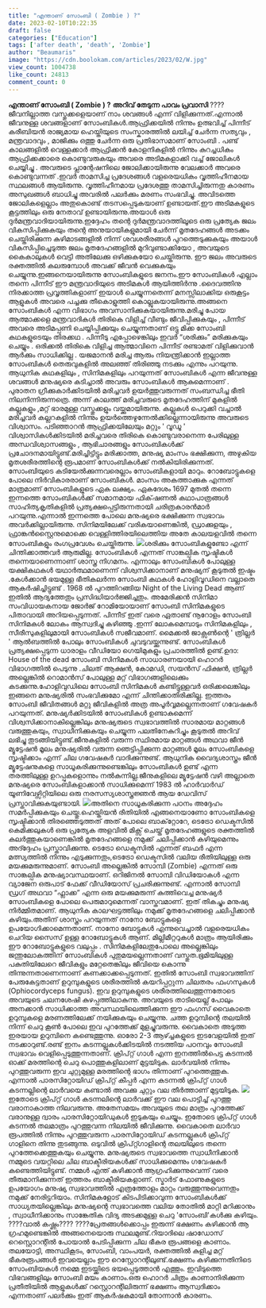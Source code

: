 ```yaml
---
title: "എന്താണ് സോംബി ( Zombie ) ?"
date: 2023-02-10T10:22:35
draft: false
categories: ["Education"]
tags: ['after death', 'death', 'Zombie']
author: "Beaumaris"
image: "https://cdn.boolokam.com/articles/2023/02/W.jpg"
view_count: 1004738
like_count: 24813
comment_count: 0
---
```


**എന്താണ് സോംബി ( Zombie ) ?** **അറിവ് തേടുന്ന പാവം പ്രവാസി** ????ജീവനില്ലാത്ത വസ്തുക്കളെയാണ് നാം ശവങ്ങൾ എന്ന് വിളിക്കുന്നത്.എന്നാൽ ജീവനുള്ള ശവങ്ങളാണ് സോംബികൾ.ആഫ്രിക്കയിൽ നിന്നും ഉത്ഭവിച്ച് പിന്നീട് കരീബിയൻ രാജ്യമായ ഹെയ്തിയുടെ സംസ്കാരത്തിൽ ലയിച്ച് ചേർന്ന സത്യവും , മന്ത്രവാദവും , മാജിക്കും ഒത്തു ചേർന്ന ഒരു പ്രതിഭാസമാണ് സോംബി . പണ്ട് കാലങ്ങളിൽ വെള്ളക്കാർ ആഫ്രിക്കൻ കോളനികളിൽ നിന്നും കുറച്ചധികം ആഫ്രിക്കക്കാരെ കൊണ്ടുവരുകയും അവരെ അടിമകളാക്കി വച്ച് ജോലികൾ ചെയ്യിച്ചു . അവരുടെ പ്ലാന്റേഷനിലെ ജോലിക്കായിരുന്നു വേലക്കാർ അവരെ കൊണ്ടുവന്നത് .ഇവർ താമസിച്ച പ്രദേശങ്ങൾ വളരെയധികം വൃത്തിഹീനമായ സ്ഥലങ്ങൾ ആയിരുന്നു. വൃത്തിഹീനമായ പ്രദേശത്തു താമസിച്ചിരുന്നതു കാരണം അസുഖങ്ങൾ ബാധിച്ചു അവരിൽ പലർക്കും മരണം സംഭവിച്ചു. അവിടത്തെ ജോലികളെല്ലാം അതുകൊണ്ട് തടസപ്പെടുകയാണ് ഉണ്ടായത്.ഈ അടിമകളുടെ കൂട്ടത്തിലും ഒരു നേതാവ് ഉണ്ടായിരുന്നു.അയാൾ ഒരു ദുർമന്ത്രവാദിയായിരുന്നു.ഇദ്ദേഹം തന്റെ ദുർമന്ത്രവാദത്തിലൂടെ ഒരു പ്രത്യേക ജലം വികസിപ്പിക്കുകയും തന്റെ അനുയായികളുമായി ചേർന്ന് മൃതദേഹങ്ങൾ അടക്കം ചെയ്തിരിക്കുന്ന കുഴിമാടങ്ങളിൽ നിന്ന് ശവശരീരങ്ങൾ പുറത്തെടുക്കുകയും അയാൾ വികസിപ്പിച്ചെടുത്ത ജലം മൃതദേഹങ്ങളിൽ മുറിവുണ്ടാക്കിയോ , അവയുടെ കൈകാലുകൾ വെട്ടി അതിലേക്കു ഒഴിക്കുകയോ ചെയ്തിരുന്നു. ഈ ജലം അവരുടെ രക്തത്തിൽ കലരുമ്പോൾ അവക്ക് ജീവൻ വെക്കുകയും ചെയ്യുന്നു.ഇങ്ങനെയായിരുന്നു സോംബികളുടെ ജനനം.ഈ സോംബികൾ എല്ലാം തന്നെ പിന്നീട് ഈ മന്ത്രവാദിയുടെ അടിമകൾ ആയിത്തിർന്നു .ദൈവത്തിനു നിരക്കാത്ത പ്രവൃത്തികളാണ് ഇയാൾ ചെയ്യുന്നതെന്ന് മനസ്സിലാക്കിയ ഒരുകൂട്ടം ആളുകൾ അവരെ പച്ചക്കു തീകൊളുത്തി കൊല്ലുകയായിരുന്നു.അങ്ങനെ സോംബികൾ എന്ന വിഭാഗം അവസാനിക്കുകയായിരുന്നു.മരിച്ചു പോയ ആത്മാക്കളെ മന്ത്രവാദികൾ തിരികെ വിളിച്ച് വീണ്ടും ജീവിപ്പിക്കുകയും , പിന്നീട് അവരെ അടിമപ്പണി ചെയ്യിപ്പിക്കുയും ചെയ്യുന്നതാണ് ഒട്ടു മിക്ക സോംബി കഥകളുടെയും തിരക്കഥ . പിന്നീടു എപ്പോഴെങ്കിലും ഇവർ “ശരിക്കും” മരിക്കുകയും ചെയ്യും . ഒരിക്കൽ തിരികെ വിളിച്ച ആത്മാവിനെ പിന്നീട് രണ്ടാമത് വിളിക്കുവാൻ ആർക്കും സാധിക്കില്ല . യജമാനൻ മരിച്ച ആരും നിയന്ത്രിക്കാൻ ഇല്ലാത്ത സോംബികൾ തെരുവുകളിൽ അലഞ്ഞ് തിരിഞ്ഞു നടക്കും എന്നും പറയുന്നു. ആധുനിക കഥകളിലും , സിനിമകളിലും പറയുന്നത് സോംബികൾ എന്ന ജീവനുള്ള ശവങ്ങൾ മനുഷ്യരെ കടിച്ചാൽ അവരും സോംബികൾ ആകുമെന്നാണ് . പുരാതന ഗ്രീക്കുകാർക്കിടയിൽ മരിച്ചവർ ഉയർത്തുവരുന്നത് സംബന്ധിച്ച ഭീതി നിലനിന്നിരുന്നത്രെ. അന്ന് കാലത്ത് മരിച്ചവരുടെ മൃതദേഹത്തിന് മുകളിൽ കല്ലുകളും ,മറ്റ് ഭാരമുള്ള വസ്തുക്കളും വയ്ക്കുമായിരുന്നു. കല്ലുകൾ പെറുക്കി വച്ചാൽ മരിച്ചവർ കല്ലറകളിൽ നിന്നും ഉയർത്തെഴുന്നേൽക്കില്ലെന്നായിരുന്നു അവരുടെ വിശ്വാസം. പടിഞ്ഞാറൻ ആഫ്രിക്കയിലേയും മറ്റും ' വൂഡൂ ' വിശ്വാസികൾക്കിടയിൽ മരിച്ചവരെ തിരികെ കൊണ്ടുവരാനെന്ന പേരിലുള്ള അന്ധവിശ്വാസങ്ങളും , ആഭിചാരങ്ങളും സോംബികൾക്ക് പ്രചോദനമായിട്ടുണ്ട്.മരിച്ചിട്ടിട്ടും മരിക്കാത്ത, മനുഷ്യ മാംസം ഭക്ഷിക്കുന്ന, അഴുകിയ മൃതശരീരത്തിന്റെ രൂപമാണ് സോംബികൾക്ക് നൽകിയിരിക്കുന്നത്. സോംബിയുടെ കടിയേൽക്കുന്നവരെല്ലാം സോംബികളായി മാറും. റോബോട്ടുകളെ പോലെ നിർവികാരരാണ് സോംബികൾ. മാംസം അകത്താക്കുക എന്നത് മാത്രമാണ് സോംബികളുടെ ഏക ലക്ഷ്യം. ഏകദേശം 1697 മുതൽ തന്നെ ഇന്നത്തെ സോംബികൾക്ക് സമാനമായ ഫിക്‌ഷണൽ കഥാപാത്രങ്ങൾ സാഹിത്യകൃതികളിൽ പ്രത്യക്ഷപ്പെട്ടിരുന്നതായി ചരിത്രകാരൻമാർ പറയുന്നു.എന്നാൽ ഇന്നത്തെ പോലെ മനുഷ്യരെ ഭക്ഷിക്കുന്ന സ്വഭാവം അവർക്കില്ലായിരുന്നു. സിനിമയിലേക്ക് വരികയാണെങ്കിൽ, ഡ്രാക്കുളയും , ഫ്രാങ്കൻസ്റ്റൈനുമൊക്കെ വെള്ളിത്തിരയിലെത്തിയ അതേ കാലയളവിൽ തന്നെ സോംബികളും രംഗപ്രവേശം ചെയ്തിരുന്നു. ![](https://cdn.boolokam.com/articles/2023/02/BBB-1024x538.jpeg)ശരിക്കും സോംബികളുണ്ടോ എന്ന് ചിന്തിക്കാത്തവർ ആരുമില്ല. സോംബികൾ എന്നത് സാങ്കല്പിക സൃഷ്ടികൾ തന്നെയാണെന്നാണ് ശാസ്ത്ര നിഗമനം. എന്നാലും സോംബികൾ പോലുള്ള യക്ഷികഥകൾ യഥാർത്ഥമാണെന്ന് വിശ്വസിക്കാനാണ് മനുഷ്യന് കൂടുതൽ ഇഷ്ടം .കേൾക്കാൻ ഭയമുള്ള ഭീതികലർന്ന സോംബി കഥകൾ ഹോളിവൂഡിനെ വല്ലാതെ ആകർഷിച്ചിട്ടുണ്ട് . 1968 ൽ പുറത്തിറങ്ങിയ Night of the Living Dead ആണ് ഇതിൽ ആദ്യത്തേതും പ്രസിദ്ധിയാർജ്ജിച്ചതും. അമേരിക്കന്‍ സിനിമാ സംവിധായകനായ ജോര്‍ജ് റോമിയോയാണ് സോംബി സിനിമകളുടെ പിതാവായി അറിയപ്പെടുന്നത്. പിന്നീട് ഇത് വരെ ഏതാണ്ട് നൂറോളം സോംബി സിനിമകൾ ലോകം ആസ്വദിച്ചു കഴിഞ്ഞു .ഇന്ന് ലോകമെമ്പാടും സിനിമകളിലും , സീരീസുകളിലുമായി സോംബികൾ സജീവമാണ്. മൈക്കൽ ജാക്സൺന്റെ ' ത്രില്ലർ ' ആൽബത്തിൽ പോലും സോംബികൾ ചുവടുവയ്ക്കുന്നുണ്ട്. സോംബികൾ പ്രത്യക്ഷപ്പെടുന്ന ധാരാളം വീഡിയോ ഗെയിമുകളും പ്രചാരത്തിൽ ഉണ്ട്.ഉദാ: House of the dead സോംബി സിനിമകൾ സാധാരണയായി ഹൊറർ വിഭാഗത്തിൽ പെടുന്നു .ചിലത് ആക്ഷൻ, കോമഡി, സയൻസ് ഫിക്ഷൻ, ത്രില്ലർ അല്ലെങ്കിൽ റൊമാൻസ് പോലുള്ള മറ്റ് വിഭാഗങ്ങളിലെക്കും കടക്കുന്നു.ഹോളിവുഡിലെ സോംബി സിനിമകള്‍ കണ്ടിട്ടുള്ളവര്‍ ഒരിക്കലെങ്കിലും ഇങ്ങനെ മനുഷ്യരില്‍ സംഭവിക്കുമോ എന്ന് ചിന്തിക്കാതിരിക്കില്ല. ഇത്തരം സോംബി ജീവിതങ്ങള്‍ മറ്റു ജീവികളില്‍ അത്ര അപൂര്‍വ്വമല്ലെന്നതാണ് ഗവേഷകർ പറയുന്നത്. മനുഷ്യര്‍ക്കിടയില്‍ സോംബികള്‍ ഉണ്ടാകുമെന്ന് വിശ്വസിക്കാനാകില്ലെങ്കിലും മനുഷ്യരുടെ സ്വഭാവത്തില്‍ സാരമായ മാറ്റങ്ങള്‍ വരുത്തുകയും, സ്വാധീനിക്കുകയും ചെയ്യുന്ന പലതിനേകുറിച്ചും കൂടുതല്‍ അറിവ് ലഭിച്ചു തുടങ്ങിയിട്ടുണ്ട്.ജീനുകളിൽ വരുന്ന സ്ഥിരമായ മാറ്റങ്ങൾ അഥവാ ജീൻ മ്യൂട്ടേഷൻ മൂലം മനുഷ്യരിൽ വരുന്ന ഞെട്ടിപ്പിക്കുന്ന മാറ്റങ്ങൾ മൂലം സോംബികളെ സൃഷ്ടിക്കാം എന്ന് ചില ഗവേഷകർ വാദിക്കുന്നുണ്ട്. ആധുനിക വൈദ്യശാസ്ത്രം ജീൻ മ്യൂട്ടേഷനുകളെ സാധൂകരിക്കുന്നുണ്ടെങ്കിലും സോംബികൾ ഉണ്ട് എന്ന തരത്തിലുള്ള ഉറപ്പുകളൊന്നും നൽകുന്നില്ല.ജീനുകളിലെ മ്യൂട്ടേഷൻ വഴി അല്ലാതെ മനുഷ്യരെ സോംബികളാക്കാൻ സാധിക്കുമെന്ന് 1983 ൽ ഹാർവാർഡ് യൂണിവേഴ്സിറ്റിയിലെ ഒരു നരസസ്യശാസ്ത്രജ്ഞൻ ആയ ഡേവിസ് പ്രസ്താവിക്കുകയുണ്ടായി. ![](https://cdn.boolokam.com/articles/2023/02/zombies.webp)അതിനെ സാധൂകരിക്കുന്ന പഠനം അദ്ദേഹം സമർപ്പിക്കുകയും ചെയ്തു.ഹെയ്തിയൻ രീതിയിൽ എങ്ങനെയാണോ സോംബികളെ സൃഷ്ടിക്കാൻ തിരഞ്ഞെടുത്തത് അത് പോലെ ബാക്‌റ്റോറേ, ടെട്രോ ഡെക്ടസിൽ കെമിക്കലുകൾ ഒരു പ്രത്യേക അളവിൽ മിക്സ് ചെയ്ത് മൃതദേഹങ്ങളുടെ രക്തത്തിൽ കലർത്തുകയാണെങ്കിൽ മൃതദേഹങ്ങളെ നമുക്ക് ചലിപ്പിക്കാൻ കഴിയുമെന്നും അദ്ദ്ദേഹം പ്രസ്താവിക്കുന്നു. ടെട്രോ ഡെക്ടസിൽ എന്നത് ബഫർ എന്ന മത്സ്യത്തിൽ നിന്നും എടുക്കുന്നതും,ടെട്രോ ഡെക്ടസിൽ വലിയ രീതിയിലുള്ള ഒരു മയക്കുമരുന്നുമാണ്. സോംബി അല്ലെങ്കിൽ സോമ്പി (Zombie) എന്നത് ഒരു സാങ്കല്പിക മനുഷ്യാവസ്ഥയാണ്. ഒറിജിനൽ സോമ്പി വിഡിയോകൾ എന്ന വ്യാജേന ഒരുപാട് ഫേക്ക് വീഡിയോസ് പ്രചരിക്കുന്നുണ്ട്. എന്നാൽ സോമ്പി ഡ്രഗ് അഥവാ “ഫ്ലാക്ക” എന്ന ഒരു മയക്കുമരുന്ന് കുത്തിവെച്ച മനുഷ്യർ സോംബികളെ പോലെ പെരുമാറുമെന്നത് വാസ്തവമാണ്. ഇത് തികച്ചും മനുഷ്യ നിർമ്മിതമാണ്. ആധുനിക കാലഘട്ടത്തിലും നമുക്ക് മൃതദേഹങ്ങളെ ചലിപ്പിക്കാൻ കഴിയും.അതിന് ശാസ്ത്രം പറയുന്നത് നാനോ ബോട്ടുകളെ ഉപയോഗിക്കാമെന്നതാണ്. നാനോ ബോട്ടുകൾ എന്നുവെച്ചാൽ വളരെയധികം ചെറിയ സൈസ് ഉള്ള റോബോട്ടുകൾ ആണ്. മില്ലിമീറ്ററുകൾ മാത്രം ആയിരിക്കും ഈ റോബോട്ടുകളുടെ വലുപ്പം . സിനിമകളിലേതുപോലെ അല്ലെങ്കിലും ജന്തുലോകത്തിന് സോംബികള്‍ പുതുമയല്ലെന്നതാണ് വസ്തുത.ഭൂമിയിലുള്ള പകുതിയിലേറെ ജീവികളും മറ്റേതെങ്കിലും ജീവിയെ കൊന്നു തിന്നുന്നതാണെന്നാണ് കണക്കാക്കപ്പെടുന്നത്. ഇതില്‍ സോംബി സ്വഭാവത്തിന് പേരുകേട്ടതാണ് ഉറുമ്പുകളുടെ ശരീരത്തില്‍ കയറിപ്പറ്റുന്ന ചിലതരം ഫംഗസുകള്‍ (Ophiocordyceps fungus). ഇവ ഉറുമ്പുകളുടെ ശരീരത്തിലെത്തുന്നതോടെ അവയുടെ ചലനശേഷി കുഴപ്പത്തിലാകുന്നു. അവയുടെ താടിയെല്ല് പോലും അനക്കാന്‍ സാധിക്കാത്ത അവസ്ഥയിലെത്തിക്കുന്ന ഈ ഫംഗസ് വൈകാതെ ഉറുമ്പുകളെ മരണത്തിലേക്ക് നയിക്കുകയും ചെയ്യുന്നു. ചത്ത ഉറുമ്പിന്റെ തലയില്‍ നിന്ന് ചെറു കൂണ്‍ പോലെ ഇവ പുറത്തേക്ക് മുളച്ചുവരുന്നു. വൈകാതെ അടുത്ത ഇരയായ ഉറുമ്പിനെ കണ്ടെത്തുന്നു. ഓരോ 2-3 ആഴ്ച്ചകളുടെ ഇടവേളയില്‍ ഇത് നടക്കാറുണ്ട്.രണ്ട് ഇനം കടന്നല്ലുകള്‍ക്കിടയില്‍ നടത്തിയ പഠനവും സോംബി സ്വഭാവം വെളിപ്പെടുത്തുന്നതാണ്. ക്രിപ്റ്റ് ഗാള്‍ എന്ന ഇനത്തില്‍പെട്ട കടന്നല്‍ ഓക്ക് മരത്തിന്റെ ചെറു പൊത്തുകളിലാണ് മുട്ടയിടുക. ലാര്‍വയില്‍ നിന്നും പുറത്തുവരുന്ന ഇവ ചുറ്റുമുള്ള മരത്തിന്റെ ഭാഗം തിന്നാണ് പുറത്തെത്തുക. എന്നാല്‍ പാരസിറ്റോയിഡ് ക്രിപ്റ്റ് കീപ്പര്‍ എന്ന കടന്നല്‍ ക്രിപ്റ്റ് ഗാള്‍ കടന്നല്ലിന്റെ ലാര്‍വയെ കണ്ടാല്‍ അവക്കു ചുറ്റും വല തീര്‍ത്താണ് മുട്ടയിടുക. ![](https://cdn.boolokam.com/articles/2023/02/JJJJJ.jpg)ഇതോടെ ക്രിപ്റ്റ് ഗാള്‍ കടന്നലിന്റെ ലാര്‍വക്ക് ഈ വല പൊട്ടിച്ച് പുറത്തു വരാനാകാത്ത നിലവരുന്നു. അതേസമയം അവയുടെ തല മാത്രം പുറത്തേക്ക് വരാനുള്ള ദ്വാരം പാരസിറ്റോയിഡുകള്‍ ഇടുകയും ചെയ്യും. ഇതോടെ ക്രിപ്റ്റ് ഗാള്‍ കടന്നല്‍ തലമാത്രം പുറത്തുവന്ന നിലയില്‍ ജീവിക്കുന്നു. വൈകാതെ ലാര്‍വാ രൂപത്തില്‍ നിന്നും പുറത്തുവരുന്ന പാരസിറ്റോയിഡ് കടന്നല്ലുകള്‍ ക്രിപ്റ്റ് ഗാളിനെ തിന്നു തുടങ്ങുന്നു. ഒടുവില്‍ ക്രിപ്റ്റ്ഗാളിന്റെ തലയിലുടെ തന്നെ പുറത്തേക്കെത്തുകയും ചെയ്യുന്നു. മനുഷ്യരുടെ സ്വഭാവത്തെ സ്വാധീനിക്കാന്‍ നമ്മുടെ വയറ്റിലെ ചില ബാക്ടീരിയകള്‍ക്ക് സാധിക്കുമെന്നും ഗവേഷകര്‍ കണ്ടെത്തിയിട്ടുണ്ട്. നമ്മള്‍ എന്ത് കഴിക്കാന്‍ ആഗ്രഹിക്കുന്നുവെന്ന് വരെ തീരുമാനിക്കുന്നത് ഇത്തരം ബാക്ടീരിയകളാണ്. സ്മാര്‍ട് ഫോണുകളുടെ ഉപയോഗം മനുഷ്യ സ്വഭാവത്തില്‍ എത്രത്തോളം മാറ്റം വരുത്തുന്നുവെന്നതും നമുക്ക് നേരിട്ടറിയാം. സിനിമകളോട് കിടപിടിക്കാവുന്ന സോംബികള്‍ക്ക് സാധ്യതയില്ലെങ്കിലും മനുഷ്യന്റെ സ്വഭാവത്തെ വലിയ തോതില്‍ മാറ്റി മറിക്കാനും , സ്വാധീനിക്കാനും സാങ്കേതിക വിദ്യ അടക്കമുള്ള ചെറു 'സോംബി'കള്‍ക്കു കഴിയും. ????വാൽ കഷ്ണം???? ????പ്രേതങ്ങൾക്കൊപ്പം ഇരുന്ന് ഭക്ഷണം കഴിക്കാൻ ആ​ഗ്രഹമുണ്ടെങ്കിൽ അങ്ങനെയൊരു സ്ഥലമുണ്ട്.റിയാദിലെ ഷാഡോസ് റെസ്റ്റൊറന്റിൽ പോയാൽ പേടിപ്പിക്കുന്ന ചില ഭീകര രൂപങ്ങളെ കാണാം. തലയോട്ടി, അസ്ഥികൂടം, സോംബി, വാംപയർ, രക്തത്തിൽ കുളിച്ച മറ്റ് ഭീകരരൂപങ്ങൾ ഇവയെല്ലാം ഈ റെസ്റ്റോറന്റിലുണ്ട്.ഭക്ഷണം കഴിക്കുന്നതിനിടെ സോംബിയകൾ നമ്മെ ഇടയ്ക്കിടെ ഭയപ്പെടുത്താൻ എത്തും. ഇവിടുത്തെ വിഭവങ്ങളിലും സോംബി മയം കാണാം.ഒരു ഹൊറര്‍ ചിത്രം കാണാനിരിക്കുന്ന പ്രതീതിയില്‍ ആളുകള്‍ക്ക് റസ്റ്റൊറന്റിലിരുന്ന് ഭക്ഷണം ആസ്വദിക്കാം എന്നതാണ് പലര്‍ക്കും ഇത് ആകര്‍ഷകമായി തോന്നാന്‍ കാരണം. &nbsp;
